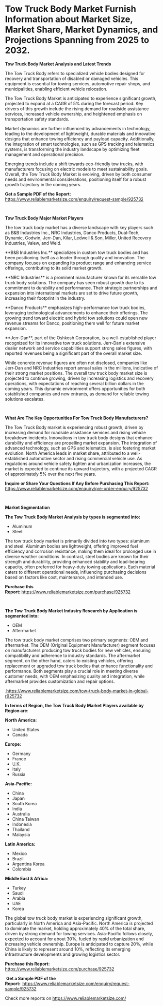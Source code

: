 <p><h1>Tow Truck Body Market Furnish Information about Market Size, Market Share, Market Dynamics, and Projections Spanning from 2025 to 2032.</h1></p><p><strong>Tow Truck Body Market Analysis and Latest Trends</strong></p>
<p><p>The Tow Truck Body refers to specialized vehicle bodies designed for recovery and transportation of disabled or damaged vehicles. This equipment is essential for towing services, automotive repair shops, and municipalities, enabling efficient vehicle relocation. </p><p>The Tow Truck Body Market is anticipated to experience significant growth, projected to expand at a CAGR of 5% during the forecast period. Key drivers of this growth include the rising demand for roadside assistance services, increased vehicle ownership, and heightened emphasis on transportation safety standards. </p><p>Market dynamics are further influenced by advancements in technology, leading to the development of lightweight, durable materials and innovative designs that enhance towing efficiency and payload capacity. Additionally, the integration of smart technologies, such as GPS tracking and telematics systems, is transforming the industry landscape by optimizing fleet management and operational precision.</p><p>Emerging trends include a shift towards eco-friendly tow trucks, with manufacturers focusing on electric models to meet sustainability goals. Overall, the Tow Truck Body Market is evolving, driven by both consumer needs and environmental considerations, positioning itself for a robust growth trajectory in the coming years.</p></p>
<p><strong>Get a Sample PDF of the Report:&nbsp;</strong> <a href="https://www.reliablemarketsize.com/enquiry/request-sample/925732?utm_campaign=2948&utm_medium=2&utm_source=Github&utm_content=ia&utm_term=09042025&utm_id=tow-truck-body">https://www.reliablemarketsize.com/enquiry/request-sample/925732</a></p>
<p>&nbsp;</p>
<p><strong>Tow Truck Body Major Market Players</strong></p>
<p><p>The tow truck body market has a diverse landscape with key players such as B&B Industries Inc., NRC Industries, Danco Products, Dual-Tech, Dynamic, Godwin, Jerr-Dan, Kilar, Ledwell & Son, Miller, United Recovery Industries, Valew, and Weld. </p><p>**B&B Industries Inc.** specializes in custom tow truck bodies and has been positioning itself as a leader through quality and innovation. The company focuses on expanding its product range and enhancing service offerings, contributing to its solid market growth.</p><p>**NRC Industries** is a prominent manufacturer known for its versatile tow truck body solutions. The company has seen robust growth due to its commitment to durability and performance. Their strategic partnerships and expansion into international markets are set to drive future growth, increasing their footprint in the industry.</p><p>**Danco Products** emphasizes high-performance tow truck bodies, leveraging technological advancements to enhance their offerings. The growing trend toward electric and hybrid tow solutions could open new revenue streams for Danco, positioning them well for future market expansion.</p><p>**Jerr-Dan**, part of the Oshkosh Corporation, is a well-established player recognized for its innovative tow truck solutions. Jerr-Dan's extensive dealer network and service capabilities support strong sales figures, with reported revenues being a significant part of the overall market size.</p><p>While concrete revenue figures are often not disclosed, companies like Jerr-Dan and NRC Industries report annual sales in the millions, indicative of their strong market positions. The overall tow truck body market size is projected to continue growing, driven by increasing logistics and recovery operations, with expectations of reaching several billion dollars in the coming years. This dynamic environment offers opportunities for both established companies and new entrants, as demand for reliable towing solutions escalates.</p></p>
<p>&nbsp;</p>
<p><strong>What Are The Key Opportunities For Tow Truck Body Manufacturers?</strong></p>
<p><p>The Tow Truck Body market is experiencing robust growth, driven by increasing demand for roadside assistance services and rising vehicle breakdown incidents. Innovations in tow truck body designs that enhance durability and efficiency are propelling market expansion. The integration of advanced technology, such as GPS and telematics, is also fostering market evolution. North America leads in market share, attributed to a well-established automotive sector and rising commercial vehicle use. As regulations around vehicle safety tighten and urbanization increases, the market is expected to continue its upward trajectory, with a projected CAGR of approximately 5% over the next five years.</p></p>
<p><strong>Inquire or Share Your Questions If Any Before Purchasing This Report:</strong> <a href="https://www.reliablemarketsize.com/enquiry/pre-order-enquiry/925732?utm_campaign=2948&utm_medium=2&utm_source=Github&utm_content=ia&utm_term=09042025&utm_id=tow-truck-body">https://www.reliablemarketsize.com/enquiry/pre-order-enquiry/925732</a></p>
<p>&nbsp;</p>
<p><strong>Market Segmentation</strong></p>
<p><strong>The Tow Truck Body Market Analysis by types is segmented into:</strong></p>
<p><ul><li>Aluminum</li><li>Steel</li></ul></p>
<p><p>The tow truck body market is primarily divided into two types: aluminum and steel. Aluminum bodies are lightweight, offering improved fuel efficiency and corrosion resistance, making them ideal for prolonged use in diverse weather conditions. In contrast, steel bodies are known for their strength and durability, providing enhanced stability and load-bearing capacity, often preferred for heavy-duty towing applications. Each material caters to different operational needs, influencing purchasing decisions based on factors like cost, maintenance, and intended use.</p></p>
<p><strong>Purchase this Report:&nbsp;</strong><a href="https://www.reliablemarketsize.com/purchase/925732?utm_campaign=2948&utm_medium=2&utm_source=Github&utm_content=ia&utm_term=09042025&utm_id=tow-truck-body">https://www.reliablemarketsize.com/purchase/925732</a></p>
<p>&nbsp;</p>
<p><strong>The Tow Truck Body Market Industry Research by Application is segmented into:</strong></p>
<p><ul><li>OEM</li><li>Aftermarket</li></ul></p>
<p><p>The tow truck body market comprises two primary segments: OEM and aftermarket. The OEM (Original Equipment Manufacturer) segment focuses on manufacturers producing tow truck bodies for new vehicles, ensuring compatibility and adherence to industry standards. The aftermarket segment, on the other hand, caters to existing vehicles, offering replacement or upgraded tow truck bodies that enhance functionality and performance. Both segments play a crucial role in meeting diverse customer needs, with OEM emphasizing quality and integration, while aftermarket provides customization and repair options.</p></p>
<p><a href="https://www.reliablemarketsize.com/tow-truck-body-market-in-global-r925732?utm_campaign=2948&utm_medium=2&utm_source=Github&utm_content=ia&utm_term=09042025&utm_id=tow-truck-body">&nbsp;https://www.reliablemarketsize.com/tow-truck-body-market-in-global-r925732</a></p>
<p><strong>In terms of Region, the Tow Truck Body Market Players available by Region are:</strong></p>
<p>
    <p> <strong> North America: </strong>
        <ul>
            <li>United States</li>
            <li>Canada</li>
        </ul>
        </p> 
    <p> <strong> Europe: </strong>
        <ul>
            <li>Germany</li>
            <li>France</li>
            <li>U.K.</li>
            <li>Italy</li>
            <li>Russia</li>
        </ul>
        </p> 
    <p> <strong> Asia-Pacific: </strong>
        <ul>
            <li>China</li>
            <li>Japan</li>
            <li>South Korea</li>
            <li>India</li>
            <li>Australia</li>
            <li>China Taiwan</li>
            <li>Indonesia</li>
            <li>Thailand</li>
            <li>Malaysia</li>
        </ul>
        </p> 
    <p> <strong> Latin America: </strong>
        <ul>
            <li>Mexico</li>
            <li>Brazil</li>
            <li>Argentina Korea</li>
            <li>Colombia</li>
        </ul>
        </p> 
    <p> <strong> Middle East & Africa: </strong>
        <ul>
            <li>Turkey</li>
            <li>Saudi</li>
            <li>Arabia</li>
            <li>UAE</li>
            <li>Korea</li>
        </ul>
    </p>
    </p>
<p><p>The global tow truck body market is experiencing significant growth, particularly in North America and Asia-Pacific. North America is projected to dominate the market, holding approximately 40% of the total share, driven by strong demand for towing services. Asia-Pacific follows closely, expected to account for about 30%, fueled by rapid urbanization and increasing vehicle ownership. Europe is anticipated to capture 20%, while China is likely to represent around 10%, reflecting its emerging infrastructure developments and growing logistics sector.</p></p>
<p><strong>Purchase this Report: </strong><a href="https://www.reliablemarketsize.com/purchase/925732?utm_campaign=2948&utm_medium=2&utm_source=Github&utm_content=ia&utm_term=09042025&utm_id=tow-truck-body">https://www.reliablemarketsize.com/purchase/925732</a></p>
<p>&nbsp;<strong>Get a Sample PDF of the Report:&nbsp;&nbsp;</strong><a href="https://www.reliablemarketsize.com/enquiry/request-sample/925732?utm_campaign=2948&utm_medium=2&utm_source=Github&utm_content=ia&utm_term=09042025&utm_id=tow-truck-body">https://www.reliablemarketsize.com/enquiry/request-sample/925732</a></p>
<p><strong></strong></p>
<p>Check more reports on <a href="https://www.reliablemarketsize.com/?utm_campaign=2948&utm_medium=2&utm_source=Github&utm_content=ia&utm_term=09042025&utm_id=tow-truck-body">https://www.reliablemarketsize.com/</a></p>